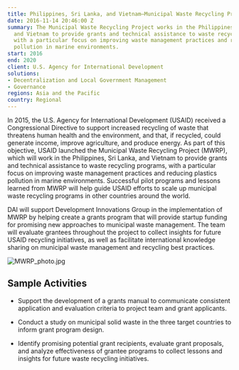 ```yaml
---
title: Philippines, Sri Lanka, and Vietnam—Municipal Waste Recycling Project (MWRP)
date: 2016-11-14 20:46:00 Z
summary: The Municipal Waste Recycling Project works in the Philippines, Sri Lanka,
  and Vietnam to provide grants and technical assistance to waste recycling programs,
  with a particular focus on improving waste management practices and reducing plastics
  pollution in marine environments.
start: 2016
end: 2020
client: U.S. Agency for International Development
solutions:
- Decentralization and Local Government Management
- Governance
regions: Asia and the Pacific
country: Regional
---
```


In 2015, the U.S. Agency for International Development (USAID) received a Congressional Directive to support increased recycling of waste that threatens human health and the environment, and that, if recycled, could generate income, improve agriculture, and produce energy. As part of this objective, USAID launched the Municipal Waste Recycling Project (MWRP), which will work in the Philippines, Sri Lanka, and Vietnam to provide grants and technical assistance to waste recycling programs, with a particular focus on improving waste management practices and reducing plastics pollution in marine environments. Successful pilot programs and lessons learned from MWRP will help guide USAID efforts to scale up municipal waste recycling programs in other countries around the world.

DAI will support Development Innovations Group in the implementation of MWRP by helping create a grants program that will provide startup funding for promising new approaches to municipal waste management. The team will evaluate grantees throughout the project to collect insights for future USAID recycling initiatives, as well as facilitate international knowledge sharing on municipal waste management and recycling best practices.

![MWRP_photo.jpg](/uploads/MWRP_photo.jpg)

## Sample Activities

* Support the development of a grants manual to communicate consistent application and evaluation criteria to project team and grant applicants.

* Conduct a study on municipal solid waste in the three target countries to inform grant program design.

* Identify promising potential grant recipients, evaluate grant proposals, and analyze effectiveness of grantee programs to collect lessons and insights for future waste recycling initiatives.